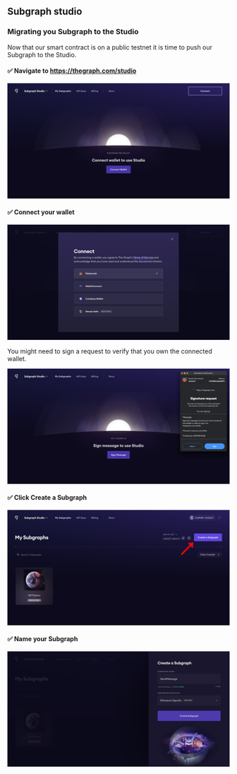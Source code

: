 ## Subgraph studio

### Migrating you Subgraph to the Studio

Now that our smart contract is on a public testnet it is time to push our Subgraph to the Studio.

#### ✅ Navigate to https://thegraph.com/studio

![Studio1](/public/images/The_Graph-SE2-Subgraph-package/section-2/2_4_1.png)

#### ✅ Connect your wallet

![Studio2](/public/images/The_Graph-SE2-Subgraph-package/section-2/2_4_2.png)

You might need to sign a request to verify that you own the connected wallet.

![Studio3](/public/images/The_Graph-SE2-Subgraph-package/section-2/2_4_3.png)

#### ✅ Click Create a Subgraph

![Studio4](/public/images/The_Graph-SE2-Subgraph-package/section-2/2_4_4.png)

#### ✅ Name your Subgraph

![Studio5](/public/images/The_Graph-SE2-Subgraph-package/section-2/2_4_5.png)

